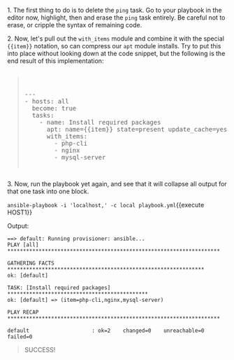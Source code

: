
1\. The first thing to do is to delete the `ping` task. Go to your playbook in the editor now, highlight, then and erase the `ping` task entirely. Be careful not to erase, or cripple the syntax of remaining code.

2\. Now, let's pull out the `with_items` module and combine it with the special `{{item}}` notation, so can compress our `apt` module installs. Try to put this into place without looking down at the code snippet, but the following is the end result of this implementation:

<pre class="file" data-filename="playbook.yml" data-target="replace"><blockquote>

---
- hosts: all
  become: true
  tasks:
    - name: Install required packages
      apt: name={{item}} state=present update_cache=yes
      with_items:
        - php-cli
        - nginx
        - mysql-server

</blockquote></pre>

3\. Now, run the playbook yet again, and see that it will collapse all output for that one task into one block.

`ansible-playbook -i 'localhost,' -c local playbook.yml`{{execute HOST1}}

Output:

```
==> default: Running provisioner: ansible...
PLAY [all]
********************************************************************

GATHERING FACTS
***************************************************************
ok: [default]

TASK: [Install required packages]
*********************************************
ok: [default] => (item=php-cli,nginx,mysql-server)

PLAY RECAP
********************************************************************

default                    : ok=2    changed=0    unreachable=0    failed=0
```

> SUCCESS!
